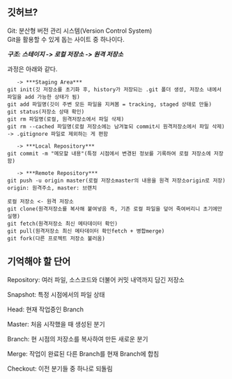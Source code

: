 ## 깃허브?   
Git: 분산형 버전 관리 시스템(Version Control System)  
Git을 활용할 수 있게 돕는 사이트 중 하나이다.
<br/>

***구조: 스테이지 -> 로컬 저장소 -> 원격 저장소***  

과정은 아래와 같다.  
```
   -> ***Staging Area***   
git init(깃 저장소를 초기화 후, history가 저장되는 .git 폴더 생성, 저장소 내에서 파일을 add 가능한 상태가 됨)  
git add 파일명(깃이 주변 모든 파일을 지켜봄 = tracking, staged 상태로 만듦) 
git status(저장소 상태 확인)   
git rm 파일명(로컬, 원격저장소에서 파일 삭제) 
git rm --cached 파일명(로컬 저장소에는 남겨놓되 commit시 원격저장소에서 파일 삭제) -> .gitignore 파일로 제외하는 게 편함

   -> ***Local Repository***  
git commit -m "메모할 내용"(특정 시점에서 변경된 정보를 기록하여 로컬 저장소에 저장함)

   -> ***Remote Repository***     
git push -u origin master(로컬 저장소master의 내용을 원격 저장소origin로 저장)  
origin: 원격주소, master: 브랜치  
                        
로컬 저장소 <- 원격 저장소   
git clone(원격저장소를 복사해 붙여넣음 즉, 기존 로컬 파일을 덮어 죽여버리니 초기에만 실행)  
git fetch(원격저장소 최신 메타데이터 확인)  
git pull(원격저장소 최신 메타데이터 확인fetch + 병합merge)  
git fork(다른 프로젝트 저장소 불러옴)  
```
## 기억해야 할 단어  

Repository: 여러 파일, 소스코드와 더불어 커밋 내역까지 담긴 저장소  

Snapshot: 특정 시점에서의 파일 상태     

Head: 현재 작업중인 Branch  

Master: 처음 시작했을 때 생성된 분기  

Branch: 현 시점의 저장소를 복사하여 만든 새로운 분기  

Merge: 작업이 완료된 다른 Branch를 현재 Branch에 합침  

Checkout: 이전 분기들 중 하나로 되돌림  
